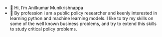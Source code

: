 - 👋 Hi, I’m Anilkumar Munikrishnappa
- 👀 By profession i am a public policy researcher and keenly interested in learning python and machine learning models. I like to try my skills on some of the well known business problems, and try to extend this skills to study critical policy problems. 

<!---
Anilkumar-Krishna/Anilkumar-Krishna is a ✨ special ✨ repository because its `README.md` (this file) appears on your GitHub profile.
You can click the Preview link to take a look at your changes.
--->

